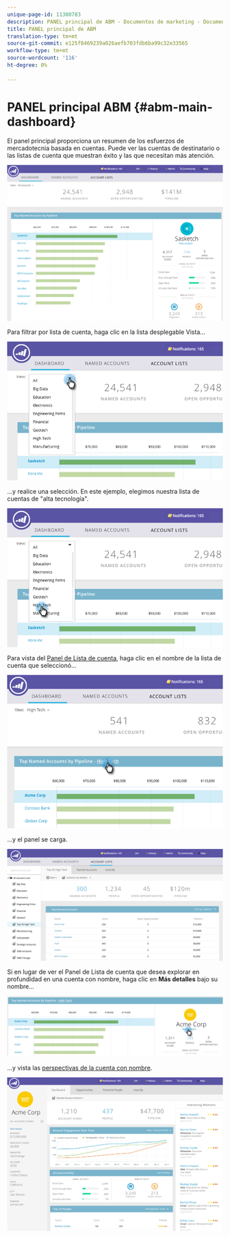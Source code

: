 ```yaml
---
unique-page-id: 11380783
description: PANEL principal de ABM - Documentos de marketing - Documentación del producto
title: PANEL principal de ABM
translation-type: tm+mt
source-git-commit: e125f8469239a026aefb703fdb6ba99c32e33565
workflow-type: tm+mt
source-wordcount: '116'
ht-degree: 0%

---
```



# PANEL principal ABM {#abm-main-dashboard}

El panel principal proporciona un resumen de los esfuerzos de mercadotecnia basada en cuentas. Puede ver las cuentas de destinatario o las listas de cuenta que muestran éxito y las que necesitan más atención.

![](assets/one.png)

Para filtrar por lista de cuenta, haga clic en la lista desplegable Vista...

![](assets/two.png)

...y realice una selección. En este ejemplo, elegimos nuestra lista de cuentas de &quot;alta tecnología&quot;.

![](assets/three.png)

Para vista del [Panel de Lista de cuenta](/help/marketo/product-docs/account-based-marketing/measure/account-list-insights.md#account-list-dashboard), haga clic en el nombre de la lista de cuenta que seleccionó...

![](assets/four.png)

...y el panel se carga.

![](assets/five.png)

Si en lugar de ver el Panel de Lista de cuenta que desea explorar en profundidad en una cuenta con nombre, haga clic en **Más detalles** bajo su nombre...

![](assets/six.png)

...y vista las [perspectivas de la cuenta con nombre](/help/marketo/product-docs/account-based-marketing/measure/named-account-insights.md).

![](assets/seven.png)
